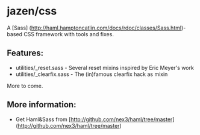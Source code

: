 # jazen/css

A [Sass] (http://haml.hamptoncatlin.com/docs/rdoc/classes/Sass.html)-based CSS framework with tools and fixes. 

## Features:

- utilities/_reset.sass    - Several reset mixins inspired by Eric Meyer's work
- utilities/_clearfix.sass - The (in)famous clearfix hack as mixin

More to come.

## More information:

- Get Haml&Sass from [http://github.com/nex3/haml/tree/master] (http://github.com/nex3/haml/tree/master)